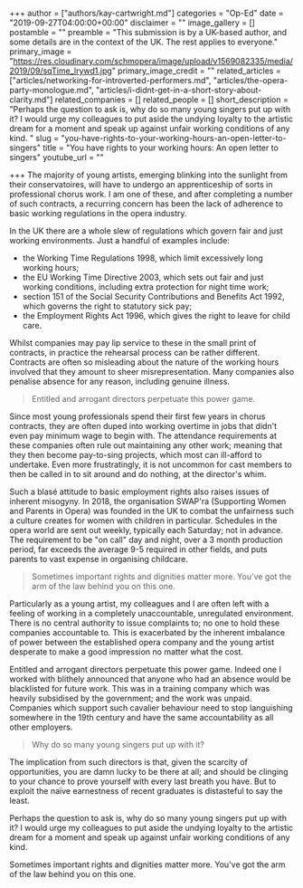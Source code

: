 +++
author = ["authors/kay-cartwright.md"]
categories = "Op-Ed"
date = "2019-09-27T04:00:00+00:00"
disclaimer = ""
image_gallery = []
postamble = ""
preamble = "This submission is by a UK-based author, and some details are in the context of the UK. The rest applies to everyone."
primary_image = "https://res.cloudinary.com/schmopera/image/upload/v1569082335/media/2019/09/sqTime_lrywd1.jpg"
primary_image_credit = ""
related_articles = ["articles/networking-for-introverted-performers.md", "articles/the-opera-party-monologue.md", "articles/i-didnt-get-in-a-short-story-about-clarity.md"]
related_companies = []
related_people = []
short_description = "Perhaps the question to ask is, why do so many young singers put up with it? I would urge my colleagues to put aside the undying loyalty to the artistic dream for a moment and speak up against unfair working conditions of any kind. "
slug = "you-have-rights-to-your-working-hours-an-open-letter-to-singers"
title = "You have rights to your working hours: An open letter to singers"
youtube_url = ""

+++
The majority of young artists, emerging blinking into the sunlight from their conservatoires, will have to undergo an apprenticeship of sorts in professional chorus work. I am one of these, and after completing a number of such contracts, a recurring concern has been the lack of adherence to basic working regulations in the opera industry.

In the UK there are a whole slew of regulations which govern fair and just working environments. Just a handful of examples include:

* the Working Time Regulations 1998, which limit excessively long working hours;
* the EU Working Time Directive 2003, which sets out fair and just working conditions, including extra protection for night time work;
* section 151 of the Social Security Contributions and Benefits Act 1992, which governs the right to statutory sick pay;
* the Employment Rights Act 1996, which gives the right to leave for child care.

Whilst companies may pay lip service to these in the small print of contracts, in practice the rehearsal process can be rather different. Contracts are often so misleading about the nature of the working hours involved that they amount to sheer misrepresentation. Many companies also penalise absence for any reason, including genuine illness.

> Entitled and arrogant directors perpetuate this power game.

Since most young professionals spend their first few years in chorus contracts, they are often duped into working overtime in jobs that didn't even pay minimum wage to begin with. The attendance requirements at these companies often rule out maintaining any other work; meaning that they then become pay-to-sing projects, which most can ill-afford to undertake. Even more frustratingly, it is not uncommon for cast members to then be called in to sit around and do nothing, at the director's whim.

Such a blasé attitude to basic employment rights also raises issues of inherent misogyny. In 2018, the organisation SWAP'ra (Supporting Women and Parents in Opera) was founded in the UK to combat the unfairness such a culture creates for women with children in particular. Schedules in the opera world are sent out weekly, typically each Saturday; not in advance. The requirement to be "on call" day and night, over a 3 month production period, far exceeds the average 9-5 required in other fields, and puts parents to vast expense in organising childcare.

> Sometimes important rights and dignities matter more. You've got the arm of the law behind you on this one.

Particularly as a young artist, my colleagues and I are often left with a feeling of working in a completely unaccountable, unregulated environment. There is no central authority to issue complaints to; no one to hold these companies accountable to. This is exacerbated by the inherent imbalance of power between the established opera company and the young artist desperate to make a good impression no matter what the cost. 

Entitled and arrogant directors perpetuate this power game. Indeed one I worked with blithely announced that anyone who had an absence would be blacklisted for future work. This was in a training company which was heavily subsidised by the government; and the work was unpaid. Companies which support such cavalier behaviour need to stop languishing somewhere in the 19th century and have the same accountability as all other employers.

> Why do so many young singers put up with it?

The implication from such directors is that, given the scarcity of opportunities, you are damn lucky to be there at all; and should be clinging to your chance to prove yourself with every last breath you have. But to exploit the naïve earnestness of recent graduates is distasteful to say the least.

Perhaps the question to ask is, why do so many young singers put up with it? I would urge my colleagues to put aside the undying loyalty to the artistic dream for a moment and speak up against unfair working conditions of any kind.

Sometimes important rights and dignities matter more. You've got the arm of the law behind you on this one.